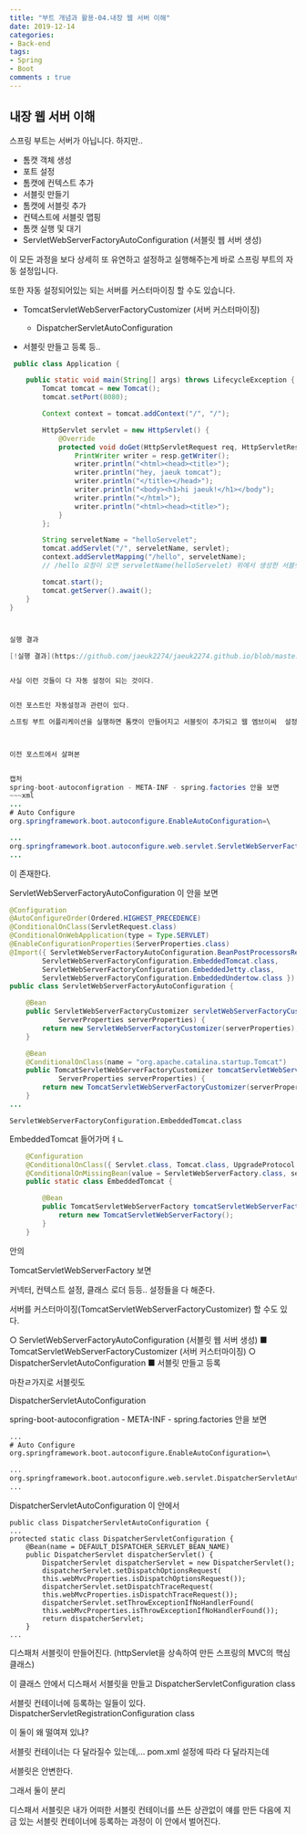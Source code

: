 ```yaml
---
title: "부트 개념과 활용-04.내장 웹 서버 이해"
date: 2019-12-14
categories:
- Back-end
tags:
- Spring 
- Boot
comments : true
---
```


## 내장 웹 서버 이해

스프링 부트는 서버가 아닙니다. 하지만..            

- 톰캣 객체 생성
- 포트 설정
- 톰캣에 컨텍스트 추가
- 서블릿 만들기
- 톰캣에 서블릿 추가
- 컨텍스트에 서블릿 맵핑
- 톰캣 실행 및 대기
- ServletWebServerFactoryAutoConfiguration (서블릿 웹 서버 생성)

이 모든 과정을 보다 상세히 또 유연하고 설정하고 실행해주는게 바로 스프링 부트의 자동 설정입니다.           

또한 자동 설정되어있는 되는 서버를 커스터마이징 할 수도 있습니다.

- TomcatServletWebServerFactoryCustomizer (서버 커스터마이징)
  - DispatcherServletAutoConfiguration

- 서블릿 만들고 등록 등..

~~~java
 public class Application {

    public static void main(String[] args) throws LifecycleException {
        Tomcat tomcat = new Tomcat();
        tomcat.setPort(8080);

        Context context = tomcat.addContext("/", "/");

        HttpServlet servlet = new HttpServlet() {
            @Override
            protected void doGet(HttpServletRequest req, HttpServletResponse resp) throws ServletException, IOException {
                PrintWriter writer = resp.getWriter();
                writer.println("<html><head><title>");
                writer.println("hey, jaeuk tomcat");
                writer.println("</title></head>");
                writer.println("<body><h1>hi jaeuk!</h1></body");
                writer.println("</html>");
                writer.println("<html><head><title>");
            }
        };

        String serveletName = "helloServelet";
        tomcat.addServlet("/", serveletName, servlet);
        context.addServletMapping("/hello", serveletName);
        // /hello 요청이 오면 serveletName(helloServelet) 위에서 생성한 서블릿을 보여주는 것

        tomcat.start();
        tomcat.getServer().await();
    }
}



실행 결과

[!실행 결과](https://github.com/jaeuk2274/jaeuk2274.github.io/blob/master/_posts/img/%EC%8A%A4%ED%94%84%EB%A7%81%20%EB%B6%80%ED%8A%B8%20%EA%B0%9C%EB%85%90%EA%B3%BC%20%ED%99%9C%EC%9A%A9/01.real%20tomcat.png?raw=true)


사실 이런 것들이 다 자동 설정이 되는 것이다.     


이전 포스트인 자동설정과 관련이 있다.

스프링 부트 어플리케이션을 실행하면 톰캣이 만들어지고 서블릿이 추가되고 웹 엠브이씨  설정이 되고 띄워지는 것



이전 포스트에서 살펴본


캡처
spring-boot-autoconfigration - META-INF - spring.factories 안을 보면
~~~xml
...
# Auto Configure
org.springframework.boot.autoconfigure.EnableAutoConfiguration=\

...
org.springframework.boot.autoconfigure.web.servlet.ServletWebServerFactoryAutoConfiguration,\
...
~~~
이 존재한다. 

ServletWebServerFactoryAutoConfiguration 이 안을 보면

~~~java
@Configuration
@AutoConfigureOrder(Ordered.HIGHEST_PRECEDENCE)
@ConditionalOnClass(ServletRequest.class)
@ConditionalOnWebApplication(type = Type.SERVLET)
@EnableConfigurationProperties(ServerProperties.class)
@Import({ ServletWebServerFactoryAutoConfiguration.BeanPostProcessorsRegistrar.class,
		ServletWebServerFactoryConfiguration.EmbeddedTomcat.class,
		ServletWebServerFactoryConfiguration.EmbeddedJetty.class,
		ServletWebServerFactoryConfiguration.EmbeddedUndertow.class })
public class ServletWebServerFactoryAutoConfiguration {

	@Bean
	public ServletWebServerFactoryCustomizer servletWebServerFactoryCustomizer(
			ServerProperties serverProperties) {
		return new ServletWebServerFactoryCustomizer(serverProperties);
	}

	@Bean
	@ConditionalOnClass(name = "org.apache.catalina.startup.Tomcat")
	public TomcatServletWebServerFactoryCustomizer tomcatServletWebServerFactoryCustomizer(
			ServerProperties serverProperties) {
		return new TomcatServletWebServerFactoryCustomizer(serverProperties);
	}
...
~~~    

	ServletWebServerFactoryConfiguration.EmbeddedTomcat.class
 
EmbeddedTomcat 들어가머ㅕㄴ
~~~java
	@Configuration
	@ConditionalOnClass({ Servlet.class, Tomcat.class, UpgradeProtocol.class })
	@ConditionalOnMissingBean(value = ServletWebServerFactory.class, search = SearchStrategy.CURRENT)
	public static class EmbeddedTomcat {

		@Bean
		public TomcatServletWebServerFactory tomcatServletWebServerFactory() {
			return new TomcatServletWebServerFactory();
		}
	}
~~~
  
안의
  
TomcatServletWebServerFactory 보면
  
커넥터, 컨텍스트 설정,  클래스 로더 등등.. 설정들을 다 해준다.

서버를 커스터마이징(TomcatServletWebServerFactoryCustomizer) 할 수도 있다.


○ ServletWebServerFactoryAutoConfiguration (서블릿 웹 서버 생성)
■ TomcatServletWebServerFactoryCustomizer (서버 커스터마이징)
○ DispatcherServletAutoConfiguration
■ 서블릿 만들고 등록


마찬ㄹ가지로 서블릿도

DispatcherServletAutoConfiguration

spring-boot-autoconfigration - META-INF - spring.factories 안을 보면
~~~xml
...
# Auto Configure
org.springframework.boot.autoconfigure.EnableAutoConfiguration=\

...
org.springframework.boot.autoconfigure.web.servlet.DispatcherServletAutoConfiguration,\
...
~~~

DispatcherServletAutoConfiguration 이 안에서
~~~
public class DispatcherServletAutoConfiguration {
...
protected static class DispatcherServletConfiguration {
	@Bean(name = DEFAULT_DISPATCHER_SERVLET_BEAN_NAME)
	public DispatcherServlet dispatcherServlet() {
		DispatcherServlet dispatcherServlet = new DispatcherServlet();
		dispatcherServlet.setDispatchOptionsRequest(
		this.webMvcProperties.isDispatchOptionsRequest());
		dispatcherServlet.setDispatchTraceRequest(
		this.webMvcProperties.isDispatchTraceRequest());
		dispatcherServlet.setThrowExceptionIfNoHandlerFound(
		this.webMvcProperties.isThrowExceptionIfNoHandlerFound());
		return dispatcherServlet;
	}
...
~~~
디스패처 서블릿이 만들어진다.
(httpServlet을 상속하여 만든 스프링의 MVC의 핵심 클래스)

이 클래스 안에서 디스패서 서블릿을 만들고 
DispatcherServletConfiguration class

서블릿 컨테이너에 등록하는 일들이 있다.
DispatcherServletRegistrationConfiguration class


이 둘이 왜 떨여져 있냐?

서블릿 컨테이너는 다 달라질수 있는데,... pom.xml 설정에 따라 다 달라지는데

서블릿은  안변한다.

그래서 둘이 분리

디스패서 서블릿은 내가 어떠한 서블릿 컨테이너를 쓰든 상관없이 얘를 만든 다음에
지금 있는 서블릿 컨테이너에 등록하는 과정이 이 안에서 벌어진다.












